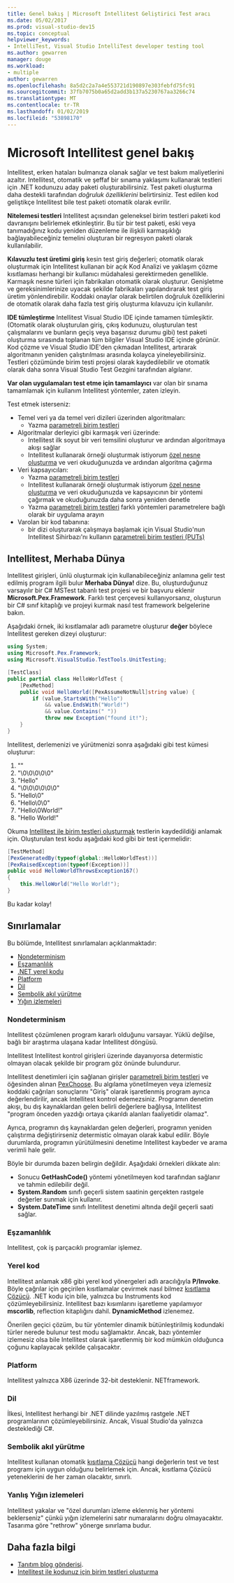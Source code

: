 ```yaml
---
title: Genel bakış | Microsoft Intellitest Geliştirici Test aracı
ms.date: 05/02/2017
ms.prod: visual-studio-dev15
ms.topic: conceptual
helpviewer_keywords:
- IntelliTest, Visual Studio IntelliTest developer testing tool
ms.author: gewarren
manager: douge
ms.workload:
- multiple
author: gewarren
ms.openlocfilehash: 8a5d2c2a7a4e553721d190897e303febfd75fc91
ms.sourcegitcommit: 37fb7075b0a65d2add3b137a5230767aa3266c74
ms.translationtype: MT
ms.contentlocale: tr-TR
ms.lasthandoff: 01/02/2019
ms.locfileid: "53898170"
---
```

# <a name="overview-of-microsoft-intellitest"></a>Microsoft Intellitest genel bakış

Intellitest, erken hataları bulmanıza olanak sağlar ve test bakım maliyetlerini azaltır. Intellitest, otomatik ve şeffaf bir sınama yaklaşımı kullanarak testleri için .NET kodunuzu aday paketi oluşturabilirsiniz. Test paketi oluşturma daha destekli tarafından *doğruluk özelliklerini* belirtirsiniz. Test edilen kod geliştikçe Intellitest bile test paketi otomatik olarak evrilir.

**Nitelemesi testleri** Intellitest açısından geleneksel birim testleri paketi kod davranışını belirlemek etkinleştirir.
Bu tür bir test paketi, eski veya tanımadığınız kodu yeniden düzenleme ile ilişkili karmaşıklığı bağlayabileceğiniz temelini oluşturan bir regresyon paketi olarak kullanılabilir.

**Kılavuzlu test üretimi giriş** kesin test giriş değerleri; otomatik olarak oluşturmak için Intellitest kullanan bir açık Kod Analizi ve yaklaşım çözme kısıtlaması herhangi bir kullanıcı müdahalesi gerektirmeden genellikle. Karmaşık nesne türleri için fabrikaları otomatik olarak oluşturur. Genişletme ve gereksinimlerinize uyacak şekilde fabrikaları yapılandırarak test giriş üretim yönlendirebilir. Koddaki onaylar olarak belirtilen doğruluk özelliklerini de otomatik olarak daha fazla test giriş oluşturma kılavuzu için kullanılır.

**IDE tümleştirme** Intellitest Visual Studio IDE içinde tamamen tümleşiktir. (Otomatik olarak oluşturulan giriş, çıkış kodunuzu, oluşturulan test çalışmalarını ve bunların geçiş veya başarısız durumu gibi) test paketi oluşturma sırasında toplanan tüm bilgiler Visual Studio IDE içinde görünür. Kod çözme ve Visual Studio IDE'den çıkmadan Intellitest, artırarak algoritmanın yeniden çalıştırılması arasında kolayca yineleyebilirsiniz.
Testleri çözümünde birim testi projesi olarak kaydedilebilir ve otomatik olarak daha sonra Visual Studio Test Gezgini tarafından algılanır.

**Var olan uygulamaları test etme için tamamlayıcı** var olan bir sınama tamamlamak için kullanım Intellitest yöntemler, zaten izleyin.

Test etmek isterseniz:

* Temel veri ya da temel veri dizileri üzerinden algoritmaları:
  * Yazma [parametreli birim testleri](test-generation.md#parameterized-unit-testing)
* Algoritmalar derleyici gibi karmaşık veri üzerinde:
  * Intellitest ilk soyut bir veri temsilini oluşturur ve ardından algoritmaya akışı sağlar
  * Intellitest kullanarak örneği oluşturmak istiyorum [özel nesne oluşturma](input-generation.md#objects) ve veri okuduğunuzda ve ardından algoritma çağırma
* Veri kapsayıcıları:
  * Yazma [parametreli birim testleri](test-generation.md#parameterized-unit-testing)
  * Intellitest kullanarak örneği oluşturmak istiyorum [özel nesne oluşturma](input-generation.md#objects) ve veri okuduğunuzda ve kapsayıcının bir yöntemi çağırmak ve okuduğunuzda daha sonra yeniden denetle
  * Yazma [parametreli birim testleri](test-generation.md#parameterized-unit-testing) farklı yöntemleri parametrelere bağlı olarak bir uygulama arayın
* Varolan bir kod tabanına:
  * bir dizi oluşturarak çalışmaya başlamak için Visual Studio'nun Intellitest Sihirbazı'nı kullanın [parametreli birim testleri (PUTs)](test-generation.md#parameterized-unit-testing)

## <a name="the-hello-world-of-intellitest"></a>Intellitest, Merhaba Dünya

Intellitest girişleri, ünlü oluşturmak için kullanabileceğiniz anlamına gelir test edilmiş program ilgili bulur **Merhaba Dünya!** dize. Bu, oluşturduğunuz varsayılır bir C# MSTest tabanlı test projesi ve bir başvuru eklenir **Microsoft.Pex.Framework**. Farklı test çerçevesi kullanıyorsanız, oluşturun bir C# sınıf kitaplığı ve projeyi kurmak nasıl test framework belgelerine bakın.

Aşağıdaki örnek, iki kısıtlamalar adlı parametre oluşturur **değer** böylece Intellitest gereken dizeyi oluşturur:

```csharp
using System;
using Microsoft.Pex.Framework;
using Microsoft.VisualStudio.TestTools.UnitTesting;

[TestClass]
public partial class HelloWorldTest {
    [PexMethod]
    public void HelloWorld([PexAssumeNotNull]string value) {
        if (value.StartsWith("Hello")
            && value.EndsWith("World!")
            && value.Contains(" "))
            throw new Exception("found it!");
    }
}
```

Intellitest, derlemenizi ve yürütmenizi sonra aşağıdaki gibi test kümesi oluşturur:

1. ""
2. "\0\0\0\0\0"
3. "Hello"
4. "\0\0\0\0\0\0"
5. "Hello\0"
6. "Hello\0\0"
7. "Hello\0World!"
8. "Hello World!"

Okuma [Intellitest ile birim testleri oluşturmak](../../test/generate-unit-tests-for-your-code-with-intellitest.md) testlerin kaydedildiği anlamak için. Oluşturulan test kodu aşağıdaki kod gibi bir test içermelidir:

```csharp
[TestMethod]
[PexGeneratedBy(typeof(global::HelloWorldTest))]
[PexRaisedException(typeof(Exception))]
public void HelloWorldThrowsException167()
{
    this.HelloWorld("Hello World!");
}
```

Bu kadar kolay!

## <a name="limitations"></a>Sınırlamalar

Bu bölümde, Intellitest sınırlamaları açıklanmaktadır:

* [Nondeterminism](#nondeterminism)
* [Eşzamanlılık](#concurrency)
* [.NET yerel kodu](#native-code)
* [Platform](#platform)
* [Dil](#language)
* [Sembolik akıl yürütme](#symbolic-reasoning)
* [Yığın izlemeleri](#incorrect-stack-traces)

### <a name="nondeterminism"></a>Nondeterminism

Intellitest çözümlenen program kararlı olduğunu varsayar. Yüklü değilse, bağlı bir araştırma ulaşana kadar Intellitest döngüsü.

Intellitest Intellitest kontrol girişleri üzerinde dayanıyorsa determistic olmayan olacak şekilde bir program göz önünde bulundurur.

Intellitest denetimleri için sağlanan girişler [parametreli birim testleri](test-generation.md#parameterized-unit-testing) ve öğesinden alınan [PexChoose](static-helper-classes.md#pexchoose).
Bu algılama yönetilmeyen veya izlemesiz koddaki çağrıları sonuçlarını "Giriş" olarak işaretlenmiş program ayrıca değerlendirilir, ancak Intellitest kontrol edemezsiniz. Programın denetim akışı, bu dış kaynaklardan gelen belirli değerlere bağlıysa, Intellitest "program önceden yazdığı ortaya çıkarıldı alanları faaliyetidir olamaz".

Ayrıca, programın dış kaynaklardan gelen değerleri, programın yeniden çalıştırma değiştirirseniz determistic olmayan olarak kabul edilir. Böyle durumlarda, programın yürütülmesini denetime Intellitest kaybeder ve arama verimli hale gelir.

Böyle bir durumda bazen belirgin değildir.
Aşağıdaki örnekleri dikkate alın:

* Sonucu **GetHashCode()** yöntemi yönetilmeyen kod tarafından sağlanır ve tahmin edilebilir değil.
* **System.Random** sınıfı geçerli sistem saatinin gerçekten rastgele değerler sunmak için kullanır.
* **System.DateTime** sınıfı Intellitest denetimi altında değil geçerli saati sağlar.

### <a name="concurrency"></a>Eşzamanlılık

Intellitest, çok iş parçacıklı programlar işlemez.

### <a name="native-code"></a>Yerel kod

Intellitest anlamak x86 gibi yerel kod yönergeleri adlı aracılığıyla **P/Invoke**. Böyle çağrılar için geçirilen kısıtlamalar çevirmek nasıl bilmez [kısıtlama Çözücü](input-generation.md#constraint-solver).
.NET kodu için bile, yalnızca bu Instruments kod çözümleyebilirsiniz. Intellitest bazı kısımlarını işaretleme yapılamıyor **mscorlib**, reflection kitaplığını dahil. **DynamicMethod** izlenemez.

Önerilen geçici çözüm, bu tür yöntemler dinamik bütünleştirilmiş kodundaki türler nerede bulunur test modu sağlamaktır. Ancak, bazı yöntemler izlemesiz olsa bile Intellitest olarak işaretlenmiş bir kod mümkün olduğunca çoğunu kaplayacak şekilde çalışacaktır.

### <a name="platform"></a>Platform

Intellitest yalnızca X86 üzerinde 32-bit desteklenir. NETframework.

### <a name="language"></a>Dil

İlkesi, Intellitest herhangi bir .NET dilinde yazılmış rastgele .NET programlarının çözümleyebilirsiniz. Ancak, Visual Studio'da yalnızca desteklediği C#.

### <a name="symbolic-reasoning"></a>Sembolik akıl yürütme

Intellitest kullanan otomatik [kısıtlama Çözücü](input-generation.md#constraint-solver) hangi değerlerin test ve test programı için uygun olduğunu belirlemek için. Ancak, kısıtlama Çözücü yeteneklerini de her zaman olacaktır, sınırlı.

### <a name="incorrect-stack-traces"></a>Yanlış Yığın izlemeleri

Intellitest yakalar ve "özel durumları izleme eklenmiş her yöntemi beklerseniz" çünkü yığın izlemelerini satır numaralarını doğru olmayacaktır. Tasarıma göre "rethrow" yönerge sınırlama budur.

## <a name="further-reading"></a>Daha fazla bilgi

* [Tanıtım blog gönderisi](https://blogs.msdn.microsoft.com/devops/2014/11/19/introducing-smart-unit-tests/).
* [Intellitest ile kodunuz için birim testleri oluşturma](../../test/generate-unit-tests-for-your-code-with-intellitest.md)

